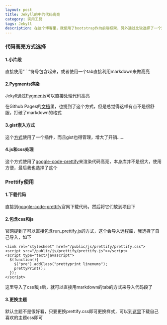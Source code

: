 ```yaml
---
layout: post
title: Jekyll的中的代码高亮
category: 实用工具
tags: Jekyll
description: 在这个博客里，我使用了bootstrap作为前端框架，另外通过比较选择了一个还算满意的代码高亮方式
---
```


### 代码高亮方式选择

#### 1.小片段 

直接使用“ \` ”符号包含起来，或者使用一个tab直接利用markdown来做高亮

#### 2.Pygments渲染
  
Jekyll通过[Pygments](http://pygments.org/)可以直接处理代码高亮

在Github Pages的[文档](https://github.com/mojombo/jekyll/wiki/Liquid-Extensions)里，也提到了这个方式，但是总觉得这样有点不是很舒服，打破了markdown的格式

#### 3.gist嵌入方式

这个[方式](https://gist.github.com/imathis/1027674)使用了一个插件，而且gist也得管理，增大了开销……

#### 4.js和css处理

这个方式使用了[google-code-prettify](https://code.google.com/p/google-code-prettify/)来渲染代码高亮，本身库并不是很大，使用方便，最后我也选择了这个

### Prettify使用

#### 1.下载代码

直接到[google-code-prettify](https://code.google.com/p/google-code-prettify/)官网下载代码，然后将它们放到项目下

#### 2.包含css和js

官网提到了可以直接包含run_prettify.js的方式，这个会导入远程库，我选择了自己导入，如下

    <link rel="stylesheet" href="/public/js/prettify/prettify.css">
    <script src="/public/js/prettify/prettify.js"></script>
    <script type="text/javascript">
      $(function(){
        $("pre").addClass("prettyprint linenums");
        prettyPrint();
      });
    </script>

这里导入了css和js后，就可以直接用markdown的tab的方式来导入代码段了

#### 3.更换主题
默认主题不是很好看，只要更换prettify.css即可更换样式，可以到[这里](http://google-code-prettify.googlecode.com/svn/trunk/styles/index.html)下载自己喜欢的主题css即可